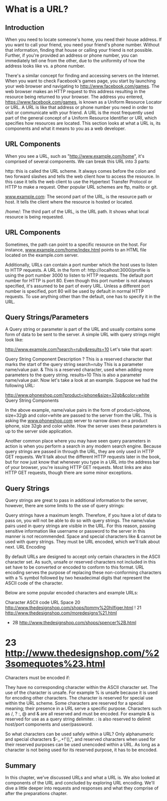 # What is a URL?

## Introduction

When you need to locate someone's home, you need their house address. If you want to call your friend, you need your friend's phone number. Without that information, finding that house or calling your friend is not possible. Further, if you're provided an address or phone number, you can immediately tell one from the other, due to the uniformity of how the address looks like vs. a phone number.

There's a similar concept for finding and accessing servers on the Internet. When you want to check Facebook's games page, you start by launching your web browser and navigating to http://www.facebook.com/games. The web browser makes an HTTP request to this address resulting in the resource being returned to your browser. The address you entered, https://www.facebook.com/games, is known as a Uniform Resource Locator or URL. A URL is like that address or phone number you need in order to visit or communicate with your friend. A URL is the most frequently used part of the general concept of a Uniform Resource Identifier or URI, which specifies how resources are located. This section looks at what a URL is, its components and what it means to you as a web developer.

## URL Components

When you see a URL, such as "http://www.example.com/home", it's comprised of several components. We can break this URL into 3 parts:

http: this is called the URL scheme. It always comes before the colon and two forward slashes and tells the web client how to access the resource. In this case it tells the web client to use the Hypertext Transfer Protocol or HTTP to make a request. Other popular URL schemes are ftp, mailto or git.

www.example.com: The second part of the URL, is the resource path or host. It tells the client where the resource is hosted or located.

/home/: The third part of the URL, is the URL path. It shows what local resource is being requested.

## URL Components

Sometimes, the path can point to a specific resource on the host. For instance, www.example.com/home/index.html points to an HTML file located on the example.com server.

Additionally, URLs can contain a port number which the host uses to listen to HTTP requests. A URL in the form of: http://localhost:3000/profile is using the port number 3000 to listen to HTTP requests. The default port number for HTTP is port 80. Even though this port number is not always specified, it's assumed to be part of every URL. Unless a different port number is specified, port 80 will be used by default in normal HTTP requests. To use anything other than the default, one has to specify it in the URL.

## Query Strings/Parameters

A Query string or parameter is part of the URL and usually contains some form of data to be sent to the server. A simple URL with query strings might look like:

http://www.example.com?search=ruby&results=10
Let's take that apart:

Query String Component  Description
? This is a reserved character that marks the start of the query string
search=ruby This is a parameter name/value pair.
& This is a reserved character, used when adding more parameters to the query string.
results=10  This is also a parameter name/value pair.
Now let's take a look at an example. Suppose we had the following URL:

http://www.phoneshop.com?product=iphone&size=32gb&color=white
Query String Components

In the above example, name/value pairs in the form of product=iphone, size=32gb and color=white are passed to the server from the URL. This is asking the www.phoneshop.com server to narrow down on a product iphone, size 32gb and color white. How the server uses these parameters is up to the server side application.

Another common place where you may have seen query parameters in action is when you perform a search in any modern search engine. Because query strings are passed in through the URL, they are only used in HTTP GET requests. We'll talk about the different HTTP requests later in the book, but for now just know that whenever you type in a URL into the address bar of your browser, you're issuing HTTP GET requests. Most links are also HTTP GET requests, though there are some minor exceptions.

## Query Strings

Query strings are great to pass in additional information to the server, however, there are some limits to the use of query strings:

Query strings have a maximum length. Therefore, if you have a lot of data to pass on, you will not be able to do so with query strings.
The name/value pairs used in query strings are visible in the URL. For this reason, passing sensitive information like username or password to the server in this manner is not recommended.
Space and special characters like & cannot be used with query strings. They must be URL encoded, which we'll talk about next.
URL Encoding

By default URLs are designed to accept only certain characters in the ASCII character set. As such, unsafe or reserved characters not included in this set have to be converted or encoded to conform to this format. URL encoding serves the purpose of replacing these non-conforming characters with a % symbol followed by two hexadecimal digits that represent the ASCII code of the character.

Below are some popular encoded characters and example URLs:

Character ASCII code  URL
Space 20  http://www.thedesignshop.com/shops/tommy%20hilfiger.html
! 21  http://www.thedesignshop.com/moredesigns%21.html
+ 2B  http://www.thedesignshop.com/shops/spencer%2B.html
# 23  http://www.thedesignshop.com/%23somequotes%23.html
Characters must be encoded if:

They have no corresponding character within the ASCII character set.
The use of the character is unsafe. For example % is unsafe because it is used for encoding other characters.
The character is reserved for special use within the URL scheme. Some characters are reserved for a special meaning; their presence in a URL serve a specific purpose. Characters such as /, ? :, @ and & are all reserved and must be encoded.
For example & is reserved for use as a query string delimiter. : is also reserved to delimit host/port components and user/password.

So what characters can be used safely within a URL? Only alphanumeric and special characters $-_.+!'(),", and reserved characters when used for their reserved purposes can be used unencoded within a URL. As long as a character is not being used for its reserved purpose, it has to be encoded.

## Summary

In this chapter, we've discussed URLs and what a URL is. We also looked at components of the URL and concluded by exploring URL encoding. We'll dive a little deeper into requests and responses and what they comprise of after the preparations chapter.


